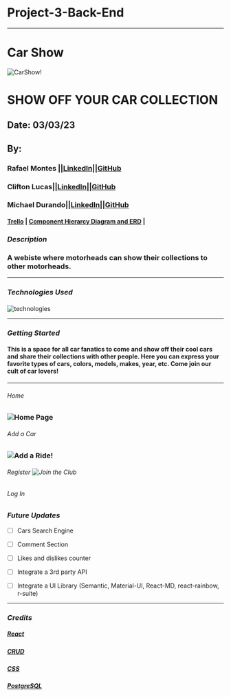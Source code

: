 # Project-3-Back-End
----------------------------------------------------------------------
# Car Show

####

![CarShow!](https://www.legendaryautointeriors.com/wp-content/uploads/2019/07/LEGE-car-show-1.jpg)

# SHOW OFF YOUR CAR COLLECTION

## Date: 03/03/23

## By:

### Rafael Montes ||[LinkedIn](www.linkedin.com/in/rafael-montes-9040491a5)||[GitHub](https://github.com/RafaelIgnacioMontes) 
### Clifton Lucas||[LinkedIn](https://www.linkedin.com/in/clifton-lucas-b80540121/)||[GitHub](https://github.com/Cliftonlucas1) 
### Michael Durando||[LinkedIn](https://www.linkedin.com/in/michael-durando-101050138/)||[GitHub](https://github.com/mjdurando82)

#### [Trello](https://trello.com/b/6PQ2BLxZ/project-3) | [Component Hierarcy Diagram and ERD](https://lucid.app/lucidchart/e789625d-777c-4d90-9ac2-80ffac9c213c/edit?invitationId=inv_c83c37fc-a5f5-4493-a00d-a8cd281552c2&referringApp=slack&page=0_0#) |

### **_Description_**

### A webiste where motorheads can show their collections to other motorheads.

---

### **_Technologies Used_**

####

![technologies](https://camo.githubusercontent.com/c7cd26def93db19affeb8c6af3009fd15720ce38f6259e730699a305c676a820/68747470733a2f2f7777772e66726565636f646563616d702e6f72672f6e6577732f636f6e74656e742f696d616765732f73697a652f77323030302f323032302f30332f5045524e2e706e67)

---

### **_Getting Started_**

#### This is a space for all car fanatics to come and show off their cool cars and share their collections with other people. Here you can express your favorite types of cars, colors, models, makes, year, etc. Come join our cult of car lovers!

---
###### Home
### ![Home Page]()

###### Add a Car
### ![Add a Ride!]()

###### Register ![Join the Club]()

###### Log In

### **_Future Updates_**

- [ ] Cars Search Engine
- [ ] Comment Section
- [ ] Likes and dislikes counter
- [ ] Integrate a 3rd party API
- [ ] Integrate a UI Library (Semantic, Material-UI, React-MD, react-rainbow, r-suite)


---

### **_Credits_**

#####  [React](https://developer.mozilla.org/en-US/docs/Learn/Tools_and_testing/Client-side_JavaScript_frameworks/React_interactivity_filtering_conditional_rendering)

#####  [CRUD](https://geeksforgeeks.com/)

#####  [CSS](https://weekendprojects.dev/posts/which-responsive-media-query-breakpoints-should-you-use/)

##### [PostgreSQL](https://www.postgresql.org/)
